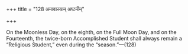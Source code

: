 +++
title = "128 अमावास्याम् अष्टमीम्"

+++

On the Moonless Day, on the eighth, on the Full Moon Day, and on the Fourteenth, the twice-born Accomplished Student shall always remain a “Religious Student,” even during the “season.”—(128)